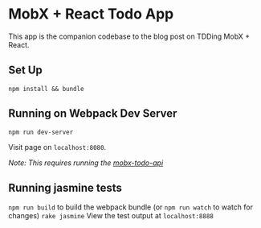 # MobX + React Todo App

This app is the companion codebase to the blog post on TDDing MobX + React.

## Set Up

`npm install && bundle`

## Running on Webpack Dev Server

`npm run dev-server`

Visit page on `localhost:8080`.

*Note: This requires running the [mobx-todo-api](https://github.com/styeung/mobx-todo-api)*

## Running jasmine tests

`npm run build` to build the webpack bundle (or `npm run watch` to watch for changes)
`rake jasmine`
View the test output at `localhost:8888`


